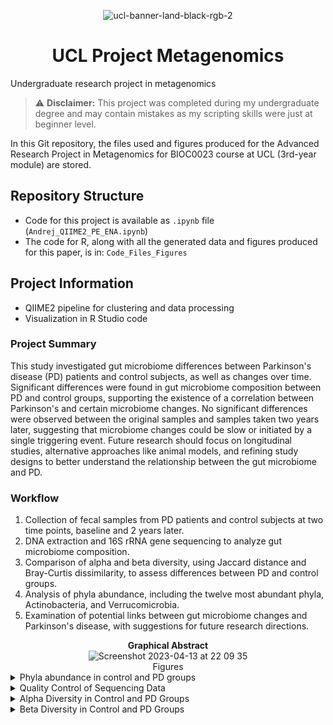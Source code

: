 <div align="center">

![ucl-banner-land-black-rgb-2](https://user-images.githubusercontent.com/128257431/231888788-6d0e133b-edf5-4b0e-aaac-2d332f867deb.gif)

# UCL Project Metagenomics
</div>

Undergraduate research project in metagenomics

> ⚠️ **Disclaimer:** This project was completed during my undergraduate degree and may contain mistakes as my scripting skills were just at beginner level.

In this Git repository, the files used and figures produced for the Advanced Research Project in Metagenomics for BIOC0023 course at UCL (3rd-year module) are stored.

## Repository Structure

- Code for this project is available as `.ipynb` file (`Andrej_QIIME2_PE_ENA.ipynb`)
- The code for R, along with all the generated data and figures produced for this paper, is in: `Code_Files_Figures`

## Project Information

- QIIME2 pipeline for clustering and data processing
- Visualization in R Studio code

### Project Summary

This study investigated gut microbiome differences between Parkinson's disease (PD) patients and control subjects, as well as changes over time. Significant differences were found in gut microbiome composition between PD and control groups, supporting the existence of a correlation between Parkinson's and certain microbiome changes. No significant differences were observed between the original samples and samples taken two years later, suggesting that microbiome changes could be slow or initiated by a single triggering event. Future research should focus on longitudinal studies, alternative approaches like animal models, and refining study designs to better understand the relationship between the gut microbiome and PD.

### Workflow

1. Collection of fecal samples from PD patients and control subjects at two time points, baseline and 2 years later.
2. DNA extraction and 16S rRNA gene sequencing to analyze gut microbiome composition.
3. Comparison of alpha and beta diversity, using Jaccard distance and Bray-Curtis dissimilarity, to assess differences between PD and control groups.
4. Analysis of phyla abundance, including the twelve most abundant phyla, Actinobacteria, and Verrucomicrobia.
5. Examination of potential links between gut microbiome changes and Parkinson's disease, with suggestions for future research directions.

<div align="center">
<b>Graphical Abstract</b>
</div>

<div align="center">
<img width="790" alt="Screenshot 2023-04-13 at 22 09 35" src="https://user-images.githubusercontent.com/128257431/231883530-128099b4-4698-4753-ada3-4afd0bb8299c.png">
</div>




<div align="center">
Figures
</div>

<details>
<summary>Phyla abundance in control and PD groups</summary>
<br>

*Overall, the figure serves to highlight the differences in phyla abundance between control and PD groups, pointing to potential targets for future research, diagnostic markers, or therapeutic interventions.
*The figure presents a comparison of the relative abundance of bacterial phyla in the gut microbiomes of control and PD groups.
*Parts A, B, and C each focus on different aspects of phyla abundance:

### A. The twelve most abundant phyla:

<p align="center">
  https://user-images.githubusercontent.com/128257431/231890316-d0760f39-3a0f-4da0-b4bd-0778f33518f9.png
</p>

This part of the figure showcases the twelve most abundant bacterial phyla found in both control and PD groups.
The data is presented in a bar chart format, with the x-axis representing the phyla and the y-axis representing the relative abundance levels.
Differences in the relative abundance of specific phyla between control and PD groups can be observed, providing insights into the potential association between gut microbiome composition and Parkinson's disease.

### B. Abundance of Actinobacteria in control and PD groups:

<p align="center">
  https://user-images.githubusercontent.com/128257431/231890492-605580c2-f95e-4fe0-81a2-46974ce26df4.png
</p>

This part of the figure focuses on the abundance of the Actinobacteria phylum in control and PD groups.
A bar chart is used to visualize the data, with the x-axis representing the two groups (control and PD) and the y-axis representing the abundance levels.
A comparison of the abundance levels of Actinobacteria between control and PD groups may help identify its potential role in the disease.

### C. Abundance of Verrucomicrobia in control and PD groups:

<p align="center">
  https://user-images.githubusercontent.com/128257431/231890680-a30d3f42-3abf-497c-9f93-b347cc1466fc.png)
</p>

This part of the figure examines the abundance of the Verrucomicrobia phylum in control and PD groups.
The data is presented in a bar chart, with the x-axis representing the two groups (control and PD) and the y-axis representing the abundance levels.
Comparing the abundance levels of Verrucomicrobia between control and PD groups may provide insights into its possible involvement in Parkinson's disease.

</details>


<details>
<summary> Quality Control of Sequencing Data </summary>

<p align="center">
  <img src="https://github.com/Andrej-Hric/UCL_Project_Metagenomics/blob/main/Code_Files_Figures/fig1.png" alt="Quality Control Figure">
</p>

This figure displays the quality control of the sequencing data obtained from the samples in the study. Proper quality control is essential for obtaining accurate and reliable results in microbiome research.

The figure presents a visualization of the distribution of sequence quality scores across the length of the sequenced reads. The x-axis represents the position in the read, and the y-axis represents the quality score.

A higher quality score indicates a lower probability of error in the base call. The quality scores are color-coded to provide a clear understanding of the overall quality of the sequencing data. This information is crucial for ensuring the reliability of the data and the conclusions drawn from it.

Replace "path/to/quality_control_figure.png" with the actual path to the quality control figure image file.

</details>

<details>
<summary> Alpha Diversity in Control and PD Groups </summary>

<p align="center">
  <img src="path/to/alpha_diversity_figure.png" alt="Alpha Diversity Figure">
</p>

This figure showcases the alpha diversity of the gut microbiomes in control and PD groups. Alpha diversity is a measure of the diversity within individual microbial communities and is commonly used to compare the richness and evenness of microbial populations.

The data is visualized using box plots, with the x-axis representing the two groups (control and PD) and the y-axis representing the alpha diversity values. Each box plot provides information on the median, quartiles, and potential outliers of the alpha diversity values for each group.

By comparing the alpha diversity between control and PD groups, the figure helps to identify potential differences in the richness and evenness of the gut microbiomes between the two groups. This information may provide insights into the association between gut microbiome composition and Parkinson's disease.

Replace "path/to/alpha_diversity_figure.png" with the actual path to the alpha diversity figure image file.

</details>






<details>
<summary> Beta Diversity in Control and PD Groups </summary>


This figure illustrates the beta diversity comparison between control and PD groups, providing insights into the differences in gut microbiome composition between the two groups.

The data is visualized using a scatter plot where each point represents an individual's gut microbiome. Points are colored according to their group affiliation (control or PD), enabling a clear distinction between the two groups.

The x-axis and y-axis represent the principal coordinates (PCoA) derived from the Jaccard distance and Bray-Curtis dissimilarity matrices, respectively. These two metrics are employed to measure the dissimilarity between microbial communities:

- **Jaccard distance**: This metric measures the dissimilarity between two sets by comparing the presence or absence of taxa. The Jaccard distance ranges from 0 to 1, with 0 indicating complete similarity and 1 indicating complete dissimilarity between the two sets.
- **Bray-Curtis dissimilarity**: This metric takes into account both the presence or absence of taxa and their relative abundance. The Bray-Curtis dissimilarity also ranges from 0 to 1, with 0 indicating complete similarity and 1 indicating complete dissimilarity between the two sets.

By comparing the distribution of control and PD groups within the scatter plot, the figure highlights the significant differences in beta diversity between the two groups. This observation suggests that Parkinson's disease is correlated with changes in the gut microbiome composition.

<p align="center">
  <img src="https://github.com/Andrej-Hric/UCL_Project_Metagenomics/blob/main/Code_Files_Figures/BetaDiv.png" alt="Beta Diversity Figure">
</p>


</details>



